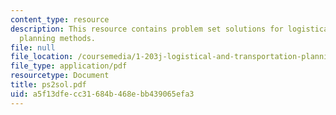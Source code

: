 ```yaml
---
content_type: resource
description: This resource contains problem set solutions for logistical and transportation
  planning methods.
file: null
file_location: /coursemedia/1-203j-logistical-and-transportation-planning-methods-fall-2006/a5f13dfecc31684b468ebb439065efa3_ps2sol.pdf
file_type: application/pdf
resourcetype: Document
title: ps2sol.pdf
uid: a5f13dfe-cc31-684b-468e-bb439065efa3
---
```

